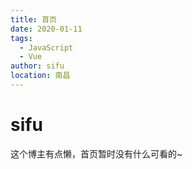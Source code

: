 ```yaml
---
title: 首页
date: 2020-01-11
tags: 
  - JavaScript
  - Vue
author: sifu
location: 南昌  
---
```

# sifu

这个博主有点懒，首页暂时没有什么可看的~

<!-- more -->

<Vssue :title="$title" />
